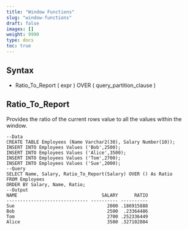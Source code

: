 ```yaml
---
title: "Window Functions"
slug: "window-functions"
draft: false
images: []
weight: 9990
type: docs
toc: true
---
```


## Syntax
 - Ratio_To_Report ( expr ) OVER ( query_partition_clause )

## Ratio_To_Report
Provides the ratio of the current rows value to all the values within the window.

    --Data
    CREATE TABLE Employees (Name Varchar2(30), Salary Number(10));
    INSERT INTO Employees Values ('Bob',2500);
    INSERT INTO Employees Values ('Alice',3500);
    INSERT INTO Employees Values ('Tom',2700);
    INSERT INTO Employees Values ('Sue',2000);
    --Query
    SELECT Name, Salary, Ratio_To_Report(Salary) OVER () As Ratio
    FROM Employees
    ORDER BY Salary, Name, Ratio;
    --Output
    NAME                               SALARY      RATIO
    ------------------------------ ---------- ----------
    Sue                                  2000 .186915888
    Bob                                  2500  .23364486
    Tom                                  2700 .252336449
    Alice                                3500 .327102804

